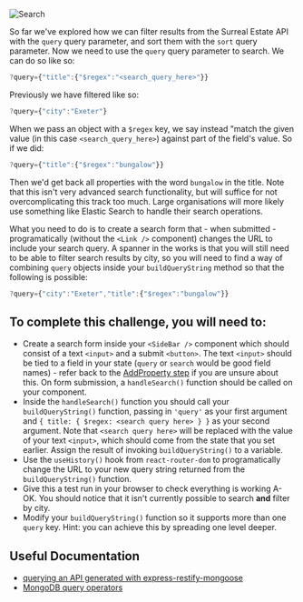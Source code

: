 ![Search](https://s3.eu-west-2.amazonaws.com/mcrcodes/course/surreal-estate/search.png)

So far we've explored how we can filter results from the Surreal Estate API with the `query` query parameter, and sort them with the `sort` query parameter. Now we need to use the `query` query parameter to search. We can do so like so:

```js
?query={"title":{"$regex":"<search_query_here>"}}
```

Previously we have filtered like so:

```js
?query={"city":"Exeter"}
```

When we pass an object with a `$regex` key, we say instead "match the given value (in this case `<search_query_here>`) against part of the field's value. So if we did:

```js
?query={"title":{"$regex":"bungalow"}}
```

Then we'd get back all properties with the word `bungalow` in the title. Note that this isn't very advanced search functionality, but will suffice for not overcomplicating this track too much. Large organisations will more likely use something like Elastic Search to handle their search operations.

What you need to do is to create a search form that - when submitted - programatically (without the `<Link />` component) changes the URL to include your search query. A spanner in the works is that you will still need to be able to filter search results by city, so you will need to find a way of combining `query` objects inside your `buildQueryString` method so that the following is possible:

```js
?query={"city":"Exeter","title":{"$regex":"bungalow"}}
```

## To complete this challenge, you will need to:
* Create a search form inside your `<SideBar />` component which should consist of a text `<input>` and a submit `<button>`. The text `<input>` should be tied to a field in your state (`query` or `search` would be good field names) - refer back to the [AddProperty step](https://platform.manchestercodes.com/module/frontend/further-react/?pageId=8TqoTDrAlvkzxelfwDuP) if you are unsure about this. On form submission, a `handleSearch()` function should be called on your component.
* Inside the `handleSearch()` function you should call your `buildQueryString()` function, passing in `'query'` as your first argument and `{ title: { $regex: <search query here> } }` as your second argument. Note that `<search query here>` will be replaced with the value of your text `<input>`, which should come from the state that you set earlier. Assign the result of invoking `buildQueryString()` to a variable.
* Use the `useHistory()` hook from `react-router-dom` to programatically change the URL to your new query string returned from the `buildQueryString()` function.
* Give this a test run in your browser to check everything is working A-OK. You should notice that it isn't currently possible to search **and** filter by city.
* Modify your `buildQueryString()` function so it supports more than one `query` key. Hint: you can achieve this by spreading one level deeper.

## Useful Documentation
 - [querying an API generated with express-restify-mongoose](https://florianholzapfel.github.io/express-restify-mongoose/#query)
- [MongoDB query operators](https://docs.mongodb.com/manual/reference/operator/query/)